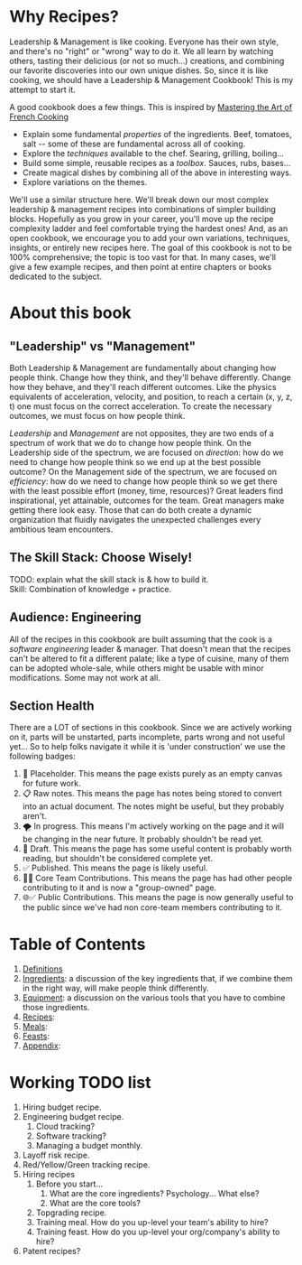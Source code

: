# Why Recipes?
Leadership & Management is like cooking. Everyone has their own style, and there's no "right" or "wrong" way to do it. We all learn by watching others, tasting their delicious (or not so much...) creations, and combining our favorite discoveries into our own unique dishes. So, since it is like cooking, we should have a Leadership & Management Cookbook! This is my attempt to start it.

A good cookbook does a few things. This is inspired by [Mastering the Art of French Cooking](https://www.amazon.com/Mastering-Art-French-Cooking-Vol/dp/0375413405/ref=pd_lpo_sccl_3/143-3838692-8843936?pd_rd_w=kCaD4&content-id=amzn1.sym.116f529c-aa4d-4763-b2b6-4d614ec7dc00&pf_rd_p=116f529c-aa4d-4763-b2b6-4d614ec7dc00&pf_rd_r=K3BWES5N26QFD5JSQ0DF&pd_rd_wg=bV24H&pd_rd_r=7acd5025-4ac0-40a2-b8e5-2a5c75b610ac&pd_rd_i=0375413405&psc=1)
 * Explain some fundamental _properties_ of the ingredients. Beef, tomatoes, salt -- some of these are fundamental across all of cooking.
 * Explore the _techniques_ available to the chef. Searing, grilling, boiling... 
 * Build some simple, reusable recipes as a _toolbox_. Sauces, rubs, bases...
 * Create magical dishes by combining all of the above in interesting ways.
 * Explore variations on the themes.

We'll use a similar structure here. We'll break down our most complex leadership & management recipes into combinations of simpler building blocks. Hopefully as you grow in your career, you'll move up the recipe complexity ladder and feel comfortable trying the hardest ones! And, as an open cookbook, we encourage you to add your own variations, techniques, insights, or entirely new recipes here. The goal of this cookbook is not to be 100% comprehensive; the topic is too vast for that. In many cases, we'll give a few example recipes, and then point at entire chapters or books dedicated to the subject. 

# About this book

## "Leadership" vs "Management"
Both Leadership & Management are fundamentally about changing how people think. Change how they think, and they'll behave differently. Change how they behave, and they'll reach different outcomes. Like the physics equivalents of acceleration, velocity, and position, to reach a certain (x, y, z, t) one must focus on the correct acceleration. To create the necessary outcomes, we must focus on how people think.

*Leadership* and *Management* are not opposites, they are two ends of a spectrum of work that we do to change how people think. On the Leadership side of the spectrum, we are focused on _direction_: how do we need to change how people think so we end up at the best possible outcome? On the Management side of the spectrum, we are focused on _efficiency_: how do we need to change how people think so we get there with the least possible effort (money, time, resources)? Great leaders find inspirational, yet attainable, outcomes for the team. Great managers make getting there look easy. Those that can do both create a dynamic organization that fluidly navigates the unexpected challenges every ambitious team encounters.

## The Skill Stack: Choose Wisely!
TODO: explain what the skill stack is & how to build it.  
Skill: Combination of knowledge + practice. 

## Audience: Engineering
All of the recipes in this cookbook are built assuming that the cook is a _software engineering_ leader & manager. That doesn't mean that the recipes can't be altered to fit a different palate; like a type of cuisine, many of them can be adopted whole-sale, while others might be usable with minor modifications. Some may not work at all. 


## Section Health
There are a LOT of sections in this cookbook. Since we are actively working on it, parts will be unstarted, parts incomplete, parts wrong and not useful yet... So to help folks navigate it while it is 'under construction' we use the following badges:

1. 📄 Placeholder. This means the page exists purely as an empty canvas for future work.
2. 📋 Raw notes. This means the page has notes being stored to convert into an actual document. The notes might be useful, but they probably aren't.
3. 🌪 In progress. This means I'm actively working on the page and it will be changing in the near future. It probably shouldn't be read yet.
4. 🚧 Draft. This means the page has some useful content is probably worth reading, but shouldn't be considered complete yet.
5. ✅ Published. This means the page is likely useful.
6. 👥✅ Core Team Contributions. This means the page has had other people contributing to it and is now a "group-owned" page.
7. 🌐✅ Public Contributions. This means the page is now generally useful to the public since we've had non core-team members contributing to it.

# Table of Contents

  1. [Definitions](definitions/README.md)
  1. [Ingredients](ingredients/README.md): a discussion of the key ingredients that, if we combine them in the right way, will make people think differently.
  1. [Equipment](equipment/README.md): a discussion on the various tools that you have to combine those ingredients.
  1. [Recipes](recipes/README.md): 
  1. [Meals](meals/README.md): 
  1. [Feasts](feasts/README.md): 
  1. [Appendix](appendix/README.md): 


# Working TODO list
1. Hiring budget recipe.
1. Engineering budget recipe.
	1. Cloud tracking?
	1. Software tracking?
	1. Managing a budget monthly.
1. Layoff risk recipe.
1. Red/Yellow/Green tracking recipe.
1. Hiring recipes
	1. Before you start... 
		1. What are the core ingredients? Psychology... What else?
		1. What are the core tools? 
	1. Topgrading recipe. 
	1. Training meal. How do you up-level your team's ability to hire?
	1. Training feast. How do you up-level your org/company's ability to hire?
1. Patent recipes?

